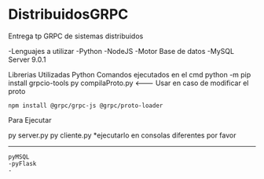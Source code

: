 # DistribuidosGRPC
Entrega tp GRPC de sistemas distribuidos

-Lenguajes a utilizar
    -Python
    -NodeJS
-Motor Base de datos
    -MySQL Server 9.0.1
    
Librerias Utilizadas
Python
Comandos ejecutados en el cmd
    python -m pip install grpcio-tools
    py compilaProto.py <--- Usar en caso de modificar el proto

    npm install @grpc/grpc-js @grpc/proto-loader

Para Ejecutar

py server.py
py cliente.py 
*ejecutarlo en consolas diferentes por favor
*****
    pyMSQL
    -pyFlask
    -